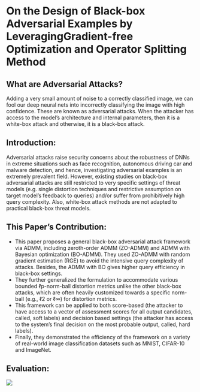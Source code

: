 # On the Design of Black-box Adversarial Examples by LeveragingGradient-free Optimization and Operator Splitting Method
## What are Adversarial Attacks?
Adding a very small amount of noise to a correctly classified image, we can fool our deep neural nets into incorrectly classifying the image with high confidence. These are known as adversarial attacks. When the attacker has access to the model’s architecture and internal parameters, then it is a white-box attack and otherwise, it is a black-box attack.
## Introduction:
Adversarial attacks raise security concerns about the robustness of DNNs in extreme situations such as face recognition, autonomous driving car and malware detection, and hence, investigating adversarial examples is an extremely prevalent field. However, existing studies on black-box adversarial attacks are still restricted to very specific settings of threat models (e.g. single distortion techniques and restrictive assumption on target model’s feedback to queries) and/or suffer from prohibitively high query complexity. Also, white-box attack methods are not adapted to practical black-box threat models.
## This Paper’s Contribution:
* This paper proposes a general black-box adversarial attack framework via ADMM, including zeroth-order ADMM (ZO-ADMM) and ADMM with Bayesian optimization (BO-ADMM). They used ZO-ADMM with random gradient estimation (RGE) to avoid the intensive query complexity of attacks. Besides, the ADMM with BO gives higher query efficiency in black-box settings.
* They further generalized the formulation to accommodate various bounded ℓp-norm-ball distortion metrics unlike the other black-box attacks, which are often heavily customized towards a specific norm-ball (e.g., ℓ2 or ℓ∞) for distortion metrics.
* This framework can be applied to both score-based (the attacker to have access to a vector of assessment scores for all output candidates, called, soft labels) and decision based settings (the attacker has access to the system’s final decision on the most probable output, called, hard labels).
* Finally, they demonstrated the efficiency of the framework on a variety of real-world image classification datasets such as MNIST, CIFAR-10 and ImageNet. 
## Evaluation:
<p>
  <img src="https://github.com/shatadru99/ICCV19-Paper-Review/blob/name-paper_reviews/images/BlackBox_FrameWork_Results.JPG">
</p>
